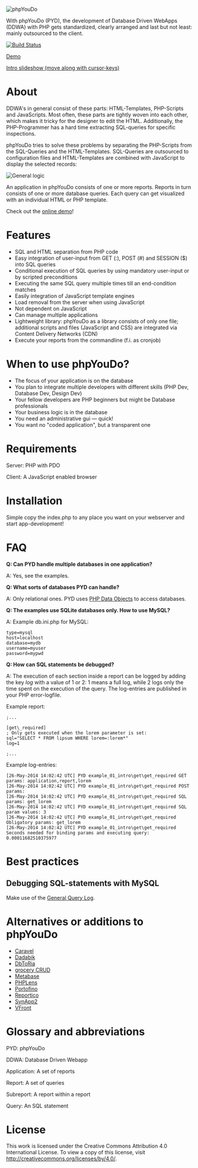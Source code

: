 ![](http://www.codeless.at/phpyoudo.png "phpYouDo")

With phpYouDo (PYD), the development of Database Driven WebApps (DDWA) with PHP gets standardized, clearly arranged and last but not least: mainly outsourced to the client.

[![Build Status](https://travis-ci.org/codeless/phpYouDo.png?branch=master)](https://travis-ci.org/codeless/phpYouDo)

[Demo](http://www.codeless.at/phpyoudo)

[Intro slideshow (move along with cursor-keys)](http://www.codeless.at/phpyoudo/doc_intro)


# About

DDWA's in general consist of these parts: HTML-Templates, PHP-Scripts and JavaScripts. Most often, these parts are tightly woven into each other, which makes it tricky for the designer to edit the HTML. Additionally, the PHP-Programmer has a hard time extracting SQL-queries for specific inspections.

phpYouDo tries to solve these problems by separating the PHP-Scripts from the SQL-Queries and the HTML-Templates. SQL-Queries are outsourced to configuration files and HTML-Templates are combined with JavaScript to display the selected records:

![](http://www.codeless.at/phpyoudo/doc_intro/tech.png "General logic")


An application in phpYouDo consists of one or more reports. Reports in turn consists of one or more database queries. Each query can get visualized with an individual HTML or PHP template.

Check out the [online demo](http://www.codeless.at/phpyoudo)!


# Features

* SQL and HTML separation from PHP code
* Easy integration of user-input from GET (:), POST (#) and SESSION ($) into SQL queries
* Conditional execution of SQL queries by using mandatory user-input or by scripted preconditions
* Executing the same SQL query multiple times till an end-condition matches
* Easily integration of JavaScript template engines
* Load removal from the server when using JavaScript
* Not dependent on JavaScript
* Can manage multiple applications
* Lightweight library: phpYouDo as a library consists of only one file; additional scripts and files (JavaScript and CSS) are integrated via Content Delivery Networks (CDN)
* Execute your reports from the commandline (f.i. as cronjob)


# When to use phpYouDo?

* The focus of your application is on the database
* You plan to integrate multiple developers with different skills (PHP Dev, Database Dev, Design Dev)
* Your fellow developers are PHP beginners but might be Database professionals
* Your business logic is in the database
* You need an administrative gui &mdash; quick!
* You want no "coded application", but a transparent one


# Requirements

Server: PHP with PDO

Client: A JavaScript enabled browser


# Installation

Simple copy the index.php to any place you want on your webserver and start app-development!


# FAQ

__Q: Can PYD handle multiple databases in one application?__

A: Yes, see the examples.

__Q: What sorts of databases PYD can handle?__

A: Only relational ones. PYD uses [PHP Data Objects](http://php.net/pdo) to access databases.

__Q: The examples use SQLite databases only. How to use MySQL?__

A: Example db.ini.php for MySQL:

~~~
type=mysql
host=localhost
database=mydb
username=myuser
password=mypwd
~~~

__Q: How can SQL statements be debugged?__

A: The execution of each section inside a report can be logged by adding the key _log_ with a value of 1 or 2: 1 means a full log, while 2 logs only the time spent on the execution of the query. The log-entries are published in your PHP error-logfile.

Example report:

~~~
;...

[get\_required]
; Only gets executed when the lorem parameter is set:
sql="SELECT * FROM lipsum WHERE lorem=:lorem*"
log=1

;...
~~~

Example log-entries:

~~~
[26-May-2014 14:02:42 UTC] PYD example_01_intro\get\get_required GET params: application,report,lorem
[26-May-2014 14:02:42 UTC] PYD example_01_intro\get\get_required POST params:
[26-May-2014 14:02:42 UTC] PYD example_01_intro\get\get_required SQL params: get_lorem
[26-May-2014 14:02:42 UTC] PYD example_01_intro\get\get_required SQL param values: 3
[26-May-2014 14:02:42 UTC] PYD example_01_intro\get\get_required Obligatory params: get_lorem
[26-May-2014 14:02:42 UTC] PYD example_01_intro\get\get_required Seconds needed for binding params and executing query: 0.00011682510375977
~~~


# Best practices

## Debugging SQL-statements with MySQL

Make use of the [General Query Log](https://dev.mysql.com/doc/refman/5.1/en/query-log.html).


# Alternatives or additions to phpYouDo

* [Caravel](https://github.com/airbnb/caravel)
* [Dadabik](http://www.dadabik.org/)
* [DbToRia](http://www.dbtoria.org/)
* [grocery CRUD](http://www.grocerycrud.com/)
* [Metabase](http://www.metabase.com/)
* [PHPLens](http://phplens.com/)
* [Portofino](http://portofino.manydesigns.com/)
* [Reportico](http://reportico.org/)
* [SynApp2](http://www.synapp2.org/)
* [VFront](http://www.vfront.org/)


# Glossary and abbreviations

PYD: phpYouDo

DDWA: Database Driven Webapp

Application: A set of reports

Report: A set of queries

Subreport: A report within a report

Query: An SQL statement


# License

This work is licensed under the Creative Commons Attribution 4.0 International License. To view a copy of this license, visit http://creativecommons.org/licenses/by/4.0/.

